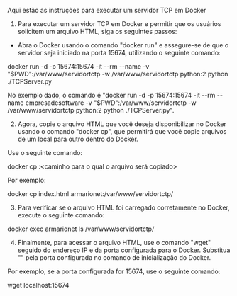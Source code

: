 Aqui estão as instruções para executar um servidor TCP em Docker 

1. Para executar um servidor TCP em Docker e permitir que os usuários solicitem um arquivo HTML, siga os seguintes passos:

- Abra o Docker usando o comando "docker run" e assegure-se de que o servidor seja iniciado na porta 15674, utilizando o seguinte comando:

docker run -d -p 15674:15674 -it --rm --name <nome da empresa> -v "$PWD":/var/www/servidortctp -w /var/www/servidortctp python:2 python ./TCPServer.py

No exemplo dado, o comando é "docker run -d -p 15674:15674 -it --rm --name empresadesoftware -v "$PWD":/var/www/servidortctp -w /var/www/servidortctp python:2 python ./TCPServer.py".

2. Agora, copie o arquivo HTML que você deseja disponibilizar no Docker usando o comando "docker cp", que permitirá que você copie arquivos de um local para outro dentro do Docker. 

Use o seguinte comando:

docker cp <nome do arquivo> <nome do container>:<caminho para o qual o arquivo será copiado>

Por exemplo:

docker cp index.html armarionet:/var/www/servidortctp/

3. Para verificar se o arquivo HTML foi carregado corretamente no Docker, execute o seguinte comando:

docker exec armarionet ls /var/www/servidortctp/

4. Finalmente, para acessar o arquivo HTML, use o comando "wget" seguido do endereço IP e da porta configurada para o Docker. Substitua "<porta configurada>" pela porta configurada no comando de inicialização do Docker. 

Por exemplo, se a porta configurada for 15674, use o seguinte comando:

wget localhost:15674

